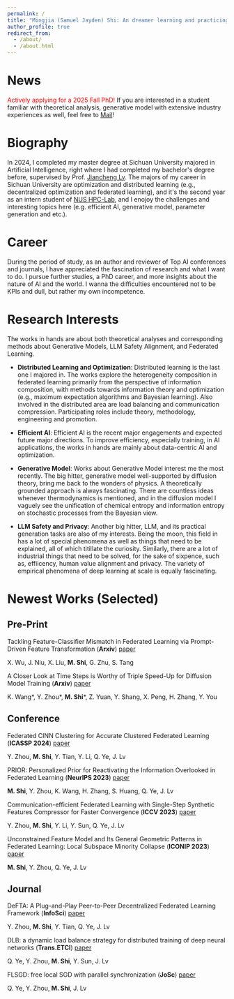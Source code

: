 ```yaml
---
permalink: /
title: "Mingjia (Samuel Jayden) Shi: An dreamer learning and practicing constantly."
author_profile: true
redirect_from: 
  - /about/
  - /about.html
---
```


News
======
<font color="red">Actively applying for a 2025 Fall PhD!</font> If you are interested in a student familiar with theoretical analysis, generative model with extensive industry experiences as well, feel free to [Mail](3101ihs@gmail.com)!

Biography
======
In 2024, I completed my master degree at Sichuan University majored in Artificial Intelligence, right where I had completed my bachelor's degree before, supervised by Prof. [Jiancheng Lv](https://center.dicalab.cn/). The majors of my career in Sichuan University are optimization and distributed learning (e.g., decentralized optimization and federated learning), and it's the second year as an intern student of [NUS HPC-Lab](https://ai.comp.nus.edu.sg/), and I enojoy the challenges and interesting topics here (e.g. efficient AI, generative model, parameter generation and etc.).

Career
======
During the period of study, as an author and reviewer of Top AI conferences and journals, I have appreciated the fascination of research and what I want to do. I pursue further studies, a PhD career, and more insights about the nature of AI and the world. I wanna the difficulties encountered not to be KPIs and dull, but rather my own incompetence.

Research Interests
======
The works in hands are about both theoretical analyses and corresponding methods about Generative Models, LLM Safety Alignment, and Federated Learning.


- **Distributed Learning and Optimization**:
Distributed learning is the last one I majored in. The works explore the heterogeneity composition in federated learning primarily from the perspective of information composition, with methods towards information theory and optimization (e.g., maximum expectation algorithms and Bayesian learning). Also involved in the distributed area are load balancing and communication compression. Participating roles include theory, methodology, engineering and promotion.


- **Efficient AI**:
Efficient AI is the recent major engagements and expected future major directions. To improve efficiency, especially training, in AI applications, the works in hands are mainly about data-centric AI and optimization.


- **Generative Model**:
Works about Generative Model interest me the most recently. The big hitter, generative model well-supported by diffusion theory, bring me back to the wonders of physics. A theoretically grounded approach is always fascinating. There are countless ideas whenever thermodynamics is mentioned, and in the diffusion model I vaguely see the unification of chemical entropy and information entropy on stochastic processes from the Bayesian view.


- **LLM Safety and Privacy**:
Another big hitter, LLM, and its practical generation tasks are also of my interests. Being the moon, this field in has a lot of special phenomena as well as things that need to be explained, all of which titillate the curiosity. Similarly, there are a lot of industrial things that need to be solved, for the sake of sixpence, such as, effiicency, human value alignment and privacy. The variety of empirical phenomena of deep learning at scale is equally fascinating.


Newest Works (Selected)
======

Pre-Print 
------
Tackling Feature-Classifier Mismatch in Federated Learning via Prompt-Driven Feature Transformation (**Arxiv**) 
[paper](https://arxiv.org/abs/2407.16139)

X. Wu, J. Niu, X. Liu, **M. Shi**, G. Zhu, S. Tang

A Closer Look at Time Steps is Worthy of Triple Speed-Up for Diffusion Model Training (**Arxiv**)
[paper](https://arxiv.org/abs/2405.17403)

K. Wang*, Y. Zhou*, **M. Shi***, Z. Yuan, Y. Shang, X. Peng, H. Zhang, Y. You

Conference
------
Federated CINN Clustering for Accurate Clustered Federated Learning (**ICASSP 2024**)
[paper](https://ieeexplore.ieee.org/abstract/document/10447282/)

Y. Zhou, **M. Shi**, Y. Tian, Y. Li, Q. Ye, J. Lv

PRIOR: Personalized Prior for Reactivating the Information Overlooked in Federated Learning (**NeurIPS 2023**)
[paper](https://proceedings.neurips.cc/paper_files/paper/2023/hash/5a3674849d6d6d23ac088b9a2552f323-Abstract-Conference.html)

**M. Shi**, Y. Zhou, K. Wang, H. Zhang, S. Huang, Q. Ye, J. Lv

Communication-efficient Federated Learning with Single-Step Synthetic Features Compressor for Faster Convergence (**ICCV 2023**)
[paper](https://openaccess.thecvf.com/content/ICCV2023/html/Zhou_Communication-efficient_Federated_Learning_with_Single-Step_Synthetic_Features_Compressor_for_Faster_ICCV_2023_paper.html)

Y. Zhou, **M. Shi**, Y. Li, Y. Sun, Q. Ye, J. Lv

Unconstrained Feature Model and Its General Geometric Patterns in Federated Learning: Local Subspace Minority Collapse (**ICONIP 2023**)
[paper](https://link.springer.com/chapter/10.1007/978-981-99-8132-8_34)

**M. Shi**, Y. Zhou, Q. Ye, J. Lv

Journal
------
DeFTA: A Plug-and-Play Peer-to-Peer Decentralized Federated Learning Framework (**InfoSci**)
[paper](https://www.sciencedirect.com/science/article/pii/S002002552400495X)

Y. Zhou, **M. Shi**, Y. Tian, Q. Ye, J. Lv

DLB: a dynamic load balance strategy for distributed training of deep neural networks (**Trans.ETCI**)
[paper](https://ieeexplore.ieee.org/abstract/document/9960865/)

Q. Ye, Y. Zhou, **M. Shi**, Y. Sun, J. Lv

FLSGD: free local SGD with parallel synchronization (**JoSc**)
[paper](https://link.springer.com/article/10.1007/s11227-021-04267-5)

Q. Ye, Y. Zhou, **M. Shi**, J. Lv